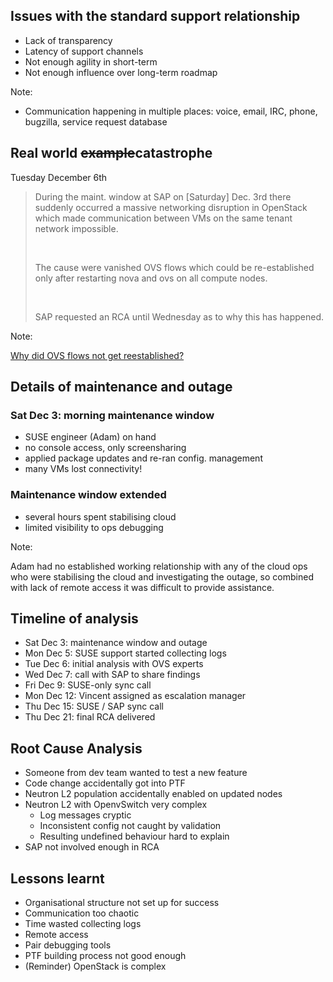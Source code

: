<!-- .slide: data-state="normal" id="issues" data-menu-title="Issues" data-timing="120" -->
## Issues with the standard support relationship

*   Lack of transparency
*   Latency of support channels
*   Not enough agility in short-term
*   Not enough influence over long-term roadmap

Note:

- Communication happening in multiple places:
  voice, email, IRC, phone, bugzilla, service request database


<!-- .slide: data-state="normal" id="catastrophe" data-menu-title="Real world example" data-timing="120" -->
## Real world <del>example</del>catastrophe

Tuesday December 6th

<blockquote class="fragment">

During the maint. window at SAP on [Saturday] Dec. 3rd there suddenly
occurred a massive networking disruption in OpenStack which made
communication between VMs on the same tenant network impossible.

<br />

The cause were vanished OVS flows which could be re-established only
after restarting nova and ovs on all compute nodes.

<br />

SAP requested an RCA until Wednesday as to why this has happened.

</blockquote>

Note:

[Why did OVS flows not get reestablished?](https://bugzilla.suse.com/show_bug.cgi?id=1013841)


<!-- .slide: data-state="normal" id="outage" data-menu-title="Outage details" data-timing="120" -->
## Details of maintenance and outage

### Sat Dec 3: morning maintenance window

*   SUSE engineer (Adam) on hand
*   no console access, only screensharing
*   applied package updates and re-ran config. management
*   many VMs lost connectivity!

### Maintenance window extended

*   several hours spent stabilising cloud
*   limited visibility to ops debugging

Note:

Adam had no established working relationship with any of the cloud ops
who were stabilising the cloud and investigating the outage, so
combined with lack of remote access it was difficult to provide
assistance.


<!-- .slide: data-state="normal" id="timeline" data-menu-title="Timeline" data-timing="120" -->
## Timeline of analysis

*   Sat Dec  3: maintenance window and outage
*   Mon Dec  5: SUSE support started collecting logs
*   Tue Dec  6: initial analysis with OVS experts
*   Wed Dec  7: call with SAP to share findings
*   Fri Dec  9: SUSE-only sync call
*   Mon Dec 12: Vincent assigned as escalation manager
*   Thu Dec 15: SUSE / SAP sync call
*   Thu Dec 21: final RCA delivered


<!-- .slide: data-state="normal" id="RCA" data-menu-title="RCA" data-timing="120" -->
## Root Cause Analysis

*   Someone from dev team wanted to test a new feature
*   Code change accidentally got into PTF
*   Neutron L2 population accidentally enabled on
    updated nodes
*   Neutron L2 with OpenvSwitch very complex
    *   Log messages cryptic
    *   Inconsistent config not caught by validation
    *   Resulting undefined behaviour hard to
        explain
*   SAP not involved enough in RCA


<!-- .slide: data-state="normal" id="lessons-learnt" data-menu-title="Lessons learnt" data-timing="120" -->
## Lessons learnt

*   Organisational structure not set up for success
*   Communication too chaotic
*   Time wasted collecting logs
*   Remote access
*   Pair debugging tools
*   PTF building process not good enough
*   (Reminder) OpenStack is complex

